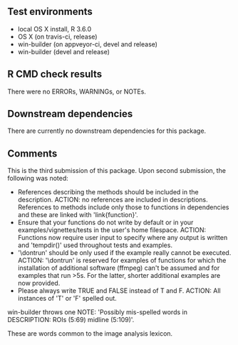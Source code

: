 ## Test environments
* local OS X install, R 3.6.0
* OS X (on travis-ci, release)
* win-builder (on appveyor-ci, devel and release)
* win-builder (devel and release)

## R CMD check results
There were no ERRORs, WARNINGs, or NOTEs. 

## Downstream dependencies
There are currently no downstream dependencies for this package.

## Comments
This is the third submission of this package. Upon second submission, the following was noted:

* References describing the methods should be included in the description. ACTION: no references are included in descriptions. References to methods include only those to functions in dependencies and these are linked with 'link{function}'.
* Ensure that your functions do not write by default or in your 
examples/vignettes/tests in the user's home filespace. ACTION: Functions now require user input to specify where any output is written and 'tempdir()'
used throughout tests and examples.
* '\\dontrun' should be only used if the example really cannot be executed. ACTION: '\\dontrun' is reserved for examples of functions for which the installation of additional software (ffmpeg)  can't be assumed and for examples that run >5s. For the latter, shorter additional examples are now provided.
* Please always write TRUE and FALSE instead of T and F. ACTION: All instances of 'T' or 'F' spelled out.


win-builder throws one NOTE: 'Possibly mis-spelled words in DESCRIPTION:
  ROIs (5:69)
  midline (5:109)'. 
  
These are words common to the image analysis lexicon.